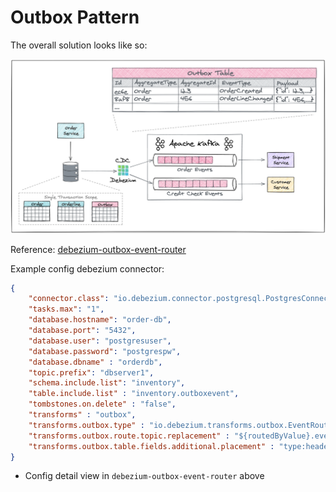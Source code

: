 # Outbox Pattern

The overall solution looks like so:

![outbox-overview.png](outbox-overview.png)

Reference: [debezium-outbox-event-router](https://debezium.io/documentation/reference/stable/transformations/outbox-event-router.html)

Example config debezium connector:
```json
{
    "connector.class": "io.debezium.connector.postgresql.PostgresConnector",
    "tasks.max": "1",
    "database.hostname": "order-db",
    "database.port": "5432",
    "database.user": "postgresuser",
    "database.password": "postgrespw",
    "database.dbname" : "orderdb",
    "topic.prefix": "dbserver1",
    "schema.include.list": "inventory",
    "table.include.list" : "inventory.outboxevent",
    "tombstones.on.delete" : "false",
    "transforms" : "outbox",
    "transforms.outbox.type" : "io.debezium.transforms.outbox.EventRouter",
    "transforms.outbox.route.topic.replacement" : "${routedByValue}.events",
    "transforms.outbox.table.fields.additional.placement" : "type:header:eventType"
}
```

- Config detail view in `debezium-outbox-event-router` above